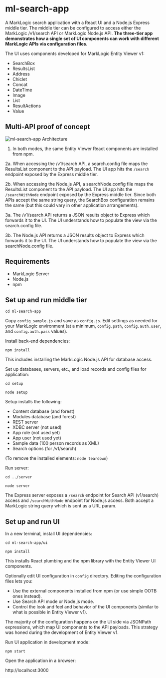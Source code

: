 # ml-search-app

A MarkLogic search application with a React UI and a Node.js Express middle tier. The middle tier can be configured to access either the MarkLogic /v1/search API or MarkLogic Node.js API. **The three-tier app demonstrates how a single set of UI components can work with different MarkLogic APIs via configuration files.**

The UI uses components developed for MarkLogic Entity Viewer v1:

- SearchBox
- ResultsList
- Address
- Chiclet
- Concat
- DateTime
- Image
- List
- ResultActions
- Value

## Multi-API proof of concept

![ml-search-app Architecture](https://user-images.githubusercontent.com/477757/186080420-4fb06bdc-c636-4b71-a319-b89dc00a057a.png)

1. In both modes, the same Entity Viewer React components are installed from npm. 

2a. When accessing the /v1/search API, a search.config file maps the ResultsList component to the API payload. The UI app hits the `/search` endpoint exposed by the Express middle tier. 

2b. When accessing the Node.js API, a searchNode.config file maps the ResultsList component to the API payload. The UI app hits the `/searchWithNode` endpoint exposed by the Express middle tier. Since both APIs accept the same string query, the SearchBox configuration remains the same (but this could vary in other application arrangements).

3a. The /v1/search API returns a JSON results object to Express which forwards it to the UI. The UI understands how to populate the view via the search.config file.

3b. The Node.js API returns a JSON results object to Express which forwards it to the UI. The UI understands how to populate the view via the searchNode.config file.

## Requirements

- MarkLogic Server
- Node.js
- npm

## Set up and run middle tier 

`cd ml-search-app`

Copy `config_sample.js` and save as `config.js`. Edit settings as needed for your MarkLogic environment (at a minimum, `config.path`, `config.auth.user`, and `config.auth.pass` values).

Install back-end dependencies:

`npm install`

This includes installing the MarkLogic Node.js API for database access.

Set up databases, servers, etc., and load records and config files for application:

`cd setup`

`node setup`

Setup installs the following:

- Content database (and forest)
- Modules database (and forest)
- REST server
- XDBC server (not used)
- App role (not used yet)
- App user (not used yet)
- Sample data (100 person records as XML)
- Search options (for /v1/search)

(To remove the installed elements: `node teardown`)

Run server:

`cd ../server`

`node server`

The Express server exposes a `/search` endpoint for Search API (v1/search) access and `/searchWithNode` endpoint for Node.js access. Both accept a MarkLogic string query which is sent as a URL param.

## Set up and run UI

In a new terminal, install UI dependencies: 

`cd ml-search-app/ui`

`npm install`

This installs React plumbing and the npm library with the Entity Viewer UI components.

Optionally edit UI configuration in `config` directory. Editing the configuration files lets you:

- Use the external components installed from npm (or use simple OOTB ones instead).
- Use Search API mode or Node.js mode.
- Control the look and feel and behavior of the UI components (similar to what is possible in Entity Viewer v1).

The majority of the configuration happens on the UI side via JSONPath expressions, which map UI components to the API payloads. This strategy was honed during the development of Entity Viewer v1.

Run UI application in development mode:

`npm start`

Open the application in a browser:

http://localhost:3000
